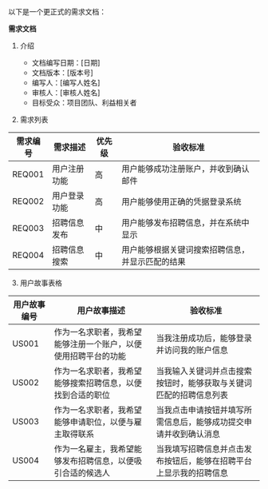 以下是一个更正式的需求文档：

**需求文档**

1. 介绍
   - 文档编写日期：[日期]
   - 文档版本：[版本号]
   - 编写人：[编写人姓名]
   - 审核人：[审核人姓名]
   - 目标受众：项目团队、利益相关者

2. 需求列表

| 需求编号 | 需求描述 | 优先级 | 验收标准 |
|---------|---------|-------|---------|
| REQ001 | 用户注册功能 | 高 | 用户能够成功注册账户，并收到确认邮件 |
| REQ002 | 用户登录功能 | 高 | 用户能够使用正确的凭据登录系统 |
| REQ003 | 招聘信息发布 | 中 | 用户能够发布招聘信息，并在系统中显示 |
| REQ004 | 招聘信息搜索 | 中 | 用户能够根据关键词搜索招聘信息，并显示匹配的结果 |

3. 用户故事表格

| 用户故事编号 | 用户故事描述 | 验收标准 |
|-------------|-------------|---------|
| US001 | 作为一名求职者，我希望能够注册一个账户，以便使用招聘平台的功能 | 当我注册成功后，能够登录并访问我的账户信息 |
| US002 | 作为一名求职者，我希望能够搜索招聘信息，以便找到合适的职位 | 当我输入关键词并点击搜索按钮时，能够获取与关键词匹配的招聘信息列表 |
| US003 | 作为一名求职者，我希望能够申请职位，以便与雇主取得联系 | 当我点击申请按钮并填写所需信息后，能够成功提交申请并收到确认消息 |
| US004 | 作为一名雇主，我希望能够发布招聘信息，以便吸引合适的候选人 | 当我填写招聘信息并点击发布按钮后，能够在招聘平台上显示我的招聘信息 |

